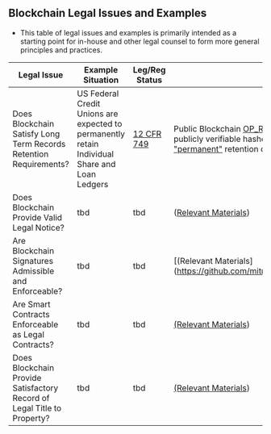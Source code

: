 ## Blockchain Legal Issues and Examples

* This table of legal issues and examples is primarily intended as a starting point for in-house and other legal counsel to form more general principles and practices.

Legal Issue |  Example Situation  |  Leg/Reg Status  | Comments, if any  
-|-|-|-
Does Blockchain Satisfy Long Term Records Retention Requirements? | US Federal Credit Unions are expected to permanently retain Individual Share and Loan Ledgers | [12 CFR 749](https://www.ecfr.gov/cgi-bin/text-idx?SID=6762593933cc723eab43cd5567470b75&mc=true&node=se12.7.749_10&rgn=div8) | Public Blockchain [OP_RETURN](https://github.com/mitmedialab/BlockchainBriefingBook/blob/master/IssuesAndExamples/OP_RETURN-BitcoinWiki.pdf) can ensure [evidentiary proof](https://github.com/mitmedialab/BlockchainBriefingBook/blob/master/IssuesAndExamples/OP_RETURN-for-Evidentiary-Records.md) by maintaining long term publicly verifiable hashes of records, addressing a key and costly aspect of ["permanent"](https://github.com/mitmedialab/BlockchainBriefingBook/blob/master/IssuesAndExamples/PermanentRecord.md) retention of [regulated records](https://github.com/mitmedialab/BlockchainBriefingBook/blob/master/IssuesAndExamples/NCUA-RecordsRetentionPost.md) expectations [(Relevant Materials](https://github.com/mitmedialab/BlockchainBriefingBook/tree/master/IssuesAndExamples)) |
Does Blockchain Provide Valid Legal Notice? | tbd | tbd | ([Relevant Materials](https://github.com/mitmedialab/BlockchainBriefingBook/tree/master/LegalNotice)) |
Are Blockchain Signatures Admissible and Enforceable? | tbd | tbd |  [(Relevant Materials](https://github.com/mitmedialab/BlockchainBriefingBook/tree/master/LegalSignatures() |
Are Smart Contracts Enforceable as Legal Contracts? | tbd | tbd |  [(Relevant Materials](https://github.com/mitmedialab/BlockchainBriefingBook/tree/master/LegalContracts)) |
Does Blockchain Provide Satisfactory Record of Legal Title to Property? | tbd | tbd |  [(Relevant Materials](https://github.com/mitmedialab/BlockchainBriefingBook/tree/master/LegalTitle)) |
